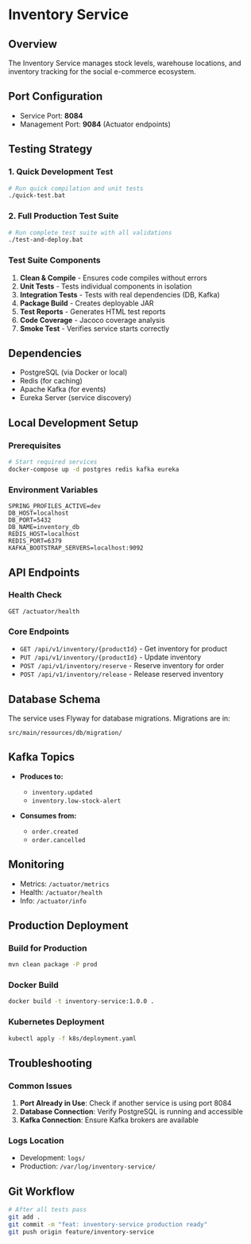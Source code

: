 # Inventory Service

## Overview
The Inventory Service manages stock levels, warehouse locations, and inventory tracking for the social e-commerce ecosystem.

## Port Configuration
- Service Port: **8084**
- Management Port: **9084** (Actuator endpoints)

## Testing Strategy

### 1. Quick Development Test
```bash
# Run quick compilation and unit tests
./quick-test.bat
```

### 2. Full Production Test Suite
```bash
# Run complete test suite with all validations
./test-and-deploy.bat
```

### Test Suite Components
1. **Clean & Compile** - Ensures code compiles without errors
2. **Unit Tests** - Tests individual components in isolation
3. **Integration Tests** - Tests with real dependencies (DB, Kafka)
4. **Package Build** - Creates deployable JAR
5. **Test Reports** - Generates HTML test reports
6. **Code Coverage** - Jacoco coverage analysis
7. **Smoke Test** - Verifies service starts correctly

## Dependencies
- PostgreSQL (via Docker or local)
- Redis (for caching)
- Apache Kafka (for events)
- Eureka Server (service discovery)

## Local Development Setup

### Prerequisites
```bash
# Start required services
docker-compose up -d postgres redis kafka eureka
```

### Environment Variables
```properties
SPRING_PROFILES_ACTIVE=dev
DB_HOST=localhost
DB_PORT=5432
DB_NAME=inventory_db
REDIS_HOST=localhost
REDIS_PORT=6379
KAFKA_BOOTSTRAP_SERVERS=localhost:9092
```

## API Endpoints

### Health Check
```
GET /actuator/health
```

### Core Endpoints
- `GET /api/v1/inventory/{productId}` - Get inventory for product
- `PUT /api/v1/inventory/{productId}` - Update inventory
- `POST /api/v1/inventory/reserve` - Reserve inventory for order
- `POST /api/v1/inventory/release` - Release reserved inventory

## Database Schema
The service uses Flyway for database migrations. Migrations are in:
```
src/main/resources/db/migration/
```

## Kafka Topics
- **Produces to:**
  - `inventory.updated`
  - `inventory.low-stock-alert`
  
- **Consumes from:**
  - `order.created`
  - `order.cancelled`

## Monitoring
- Metrics: `/actuator/metrics`
- Health: `/actuator/health`
- Info: `/actuator/info`

## Production Deployment

### Build for Production
```bash
mvn clean package -P prod
```

### Docker Build
```bash
docker build -t inventory-service:1.0.0 .
```

### Kubernetes Deployment
```bash
kubectl apply -f k8s/deployment.yaml
```

## Troubleshooting

### Common Issues
1. **Port Already in Use**: Check if another service is using port 8084
2. **Database Connection**: Verify PostgreSQL is running and accessible
3. **Kafka Connection**: Ensure Kafka brokers are available

### Logs Location
- Development: `logs/`
- Production: `/var/log/inventory-service/`

## Git Workflow
```bash
# After all tests pass
git add .
git commit -m "feat: inventory-service production ready"
git push origin feature/inventory-service
```
